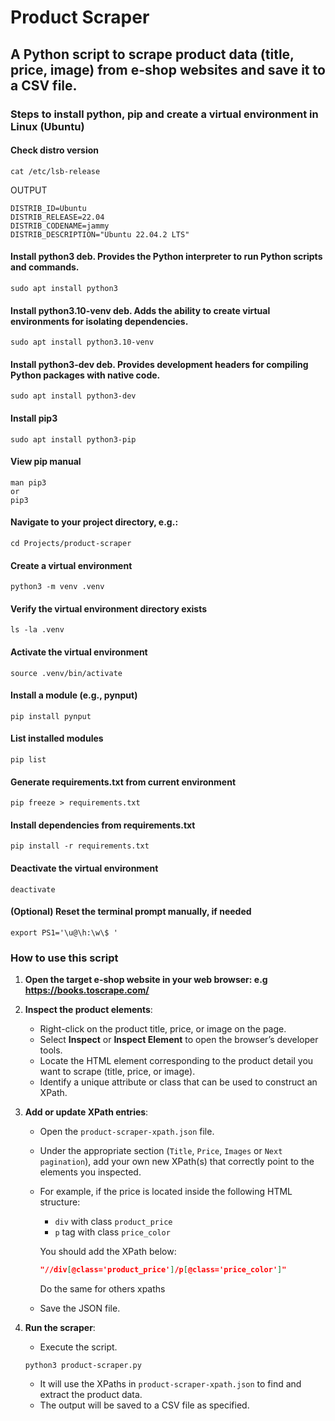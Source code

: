 # Product Scraper

## A Python script to scrape product data (title, price, image) from e-shop websites and save it to a CSV file.

### Steps to install python, pip and create a virtual environment in Linux (Ubuntu)

#### Check distro version
```
cat /etc/lsb-release 
```
OUTPUT
```
DISTRIB_ID=Ubuntu
DISTRIB_RELEASE=22.04
DISTRIB_CODENAME=jammy
DISTRIB_DESCRIPTION="Ubuntu 22.04.2 LTS"
```

#### Install python3 deb. Provides the Python interpreter to run Python scripts and commands.
```
sudo apt install python3
```
#### Install python3.10-venv deb. Adds the ability to create virtual environments for isolating dependencies.
```
sudo apt install python3.10-venv
```
#### Install python3-dev deb. Provides development headers for compiling Python packages with native code.
```
sudo apt install python3-dev	
```
#### Install pip3
```
sudo apt install python3-pip
```
#### View pip manual
```
man pip3
or
pip3
```
#### Navigate to your project directory, e.g.:
```
cd Projects/product-scraper
```
#### Create a virtual environment
```
python3 -m venv .venv
```
#### Verify the virtual environment directory exists
```
ls -la .venv
```
#### Activate the virtual environment
```
source .venv/bin/activate
```
#### Install a module (e.g., pynput)
```
pip install pynput
```
#### List installed modules
```
pip list
```
#### Generate requirements.txt from current environment
```
pip freeze > requirements.txt
```
#### Install dependencies from requirements.txt
```
pip install -r requirements.txt
```
#### Deactivate the virtual environment
```
deactivate
```
#### (Optional) Reset the terminal prompt manually, if needed
```
export PS1='\u@\h:\w\$ '
```

### How to use this script
1. **Open the target e-shop website in your web browser: e.g https://books.toscrape.com/**
2. **Inspect the product elements**:
   - Right-click on the product title, price, or image on the page.
   - Select **Inspect** or **Inspect Element** to open the browser’s developer tools.
   - Locate the HTML element corresponding to the product detail you want to scrape (title, price, or image).
   - Identify a unique attribute or class that can be used to construct an XPath.

3. **Add or update XPath entries**:
   - Open the `product-scraper-xpath.json` file.
   - Under the appropriate section (`Title`, `Price`, `Images` or `Next pagination`), add your own new XPath(s) that correctly point to the elements you inspected.
   - For example, if the price is located inside the following HTML structure:
     - `div` with class `product_price`
     - `p` tag with class `price_color`

     You should add the XPath below:
     ```json
     "//div[@class='product_price']/p[@class='price_color']"
     ```
     Do the same for others xpaths
   - Save the JSON file.

4. **Run the scraper**:
   - Execute the script.
   ```
   python3 product-scraper.py
   ```
   - It will use the XPaths in `product-scraper-xpath.json` to find and extract the product data.
   - The output will be saved to a CSV file as specified.
